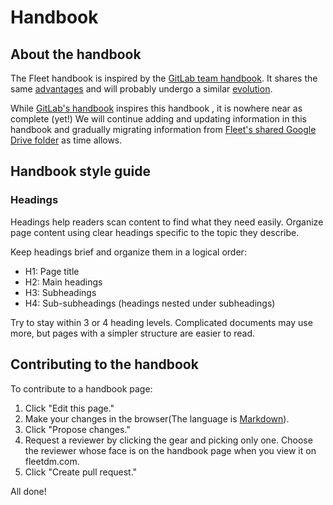 # Handbook

## About the handbook

The Fleet handbook is inspired by the [GitLab team handbook](https://about.gitlab.com/handbook/about/).  It shares the same [advantages](https://about.gitlab.com/handbook/about/#advantages) and will probably undergo a similar [evolution](https://about.gitlab.com/handbook/ceo/#evolution-of-the-handbook).

While [GitLab's handbook](https://about.gitlab.com/handbook/) inspires this handbook , it is nowhere near as complete (yet!)  We will continue adding and updating information in this handbook and gradually migrating information from [Fleet's shared Google Drive folder](https://drive.google.com/drive/u/0/folders/1StSOI3HNcsl9VleXxNWfUBT2co7h44OG) as time allows.

## Handbook style guide

### Headings

Headings help readers scan content to find what they need easily. Organize page content using clear headings specific to the topic they describe.

Keep headings brief and organize them in a logical order:

* H1: Page title
* H2: Main headings
* H3: Subheadings
* H4: Sub-subheadings (headings nested under subheadings)

Try to stay within 3 or 4 heading levels. Complicated documents may use more, but pages with a simpler structure are easier to read.

## Contributing to the handbook

To contribute to a handbook page:
1. Click "Edit this page."
2. Make your changes in the browser(The language is [Markdown](https://github.github.com/gfm/)).
3. Click "Propose changes."
4. Request a reviewer by clicking the gear and picking only one.  Choose the reviewer whose face is on the handbook page when you view it on fleetdm.com.
5. Click "Create pull request."

All done!


<meta name="maintainedBy" value="mike-j-thomas">
